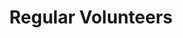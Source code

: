 ---
title: Regular Volunteers
description: Managing regular volunteer system and recurring commitments
---